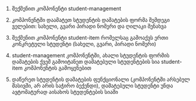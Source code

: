 1. შექმენით კომპონენტი student-management

2. კომპონენტში დაამატეთ სტუდენტის დამატების ფორმა შემდეგი ველებით: სახელი, გვარი პირადი ნომერი და ღილაკი შენახვა

3. შექმენით კომპონენტი student-item რომელსაც გამოაქვს ერთი კონკრეტული სტუდენტი (სახელი, გვარი, პირადი ნომერი)

4. student-management კომპონენტში, ახალი სტუდენტის ფორმის დამატების ქვეშ გამოიტანეთ დამატებული სტუდენტების სია student-item კომპონენტის გამოყენებით

5. დაწერეთ სტუდენტის დამატების ფუნქციონალი (კომპონენტში არსებულ მასივში, არ არის საჭირო ბექენდი), დამატებული სტუდენტი უნდა ავტომატურად აისახოს სტუდენტების სიაში
